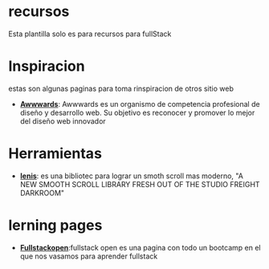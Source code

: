 # recursos

Esta plantilla solo es para recursos para fullStack

# Inspiracion

estas son algunas paginas para toma rinspiracion de otros sitio web

- [**Awwwards**](https://www.awwwards.com): Awwwards es un organismo de competencia profesional de diseño y desarrollo web. Su objetivo es reconocer y promover lo mejor del diseño web innovador

# Herramientas

- [**lenis**](https://github.com/studio-freight/lenis): es una bibliotec para lograr un smoth scroll mas moderno, "A NEW SMOOTH SCROLL LIBRARY FRESH OUT OF THE STUDIO FREIGHT DARKROOM"

# lerning pages

- [**Fullstackopen**](https://fullstackopen.com/es/#course-contents):fullstack open es una pagina con todo un bootcamp en el que nos vasamos para aprender fullstack
